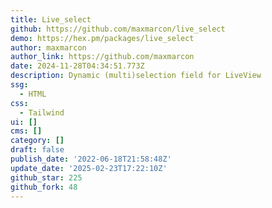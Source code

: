 ```yaml
---
title: Live_select
github: https://github.com/maxmarcon/live_select
demo: https://hex.pm/packages/live_select
author: maxmarcon
author_link: https://github.com/maxmarcon
date: 2024-11-28T04:34:51.773Z
description: Dynamic (multi)selection field for LiveView
ssg:
  - HTML
css:
  - Tailwind
ui: []
cms: []
category: []
draft: false
publish_date: '2022-06-18T21:58:48Z'
update_date: '2025-02-23T17:22:10Z'
github_star: 225
github_fork: 48
---
```

